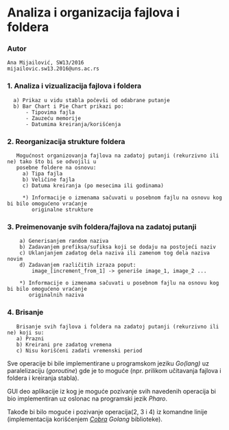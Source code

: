 # Analiza i organizacija fajlova i foldera

### Autor
    Ana Mijailović, SW13/2016
    mijailovic.sw13.2016@uns.ac.rs

### 1. Analiza i vizualizacija fajlova i foldera
      a) Prikaz u vidu stabla počevši od odabrane putanje
      b) Bar Chart i Pie Chart prikazi po:
          - Tipovima fajla
          - Zauzeću memorije
          - Datumima kreiranja/korišćenja

### 2. Reorganizacija strukture foldera
       Mogućnost organizovanja fajlova na zadatoj putanji (rekurzivno ili ne) tako što bi se odvojili u 
       posebne foldere na osnovu:
         a) Tipa fajla
         b) Veličine fajla
         c) Datuma kreiranja (po mesecima ili godinama) 
         
         *) Informacije o izmenama sačuvati u posebnom fajlu na osnovu kog bi bilo omogućeno vraćanje 
            originalne strukture
            
### 3. Preimenovanje svih foldera/fajlova na zadatoj putanji
        a) Generisanjem random naziva
        b) Zadavanjem prefiksa/sufiksa koji se dodaju na postojeći naziv
        c) Uklanjanjem zadatog dela naziva ili zamenom tog dela naziva novim
        d) Zadavanjem različitih izraza poput:
            image_[increment_from_1] -> generiše image_1, image_2 ...
            
        *) Informacije o izmenama sačuvati u posebnom fajlu na osnovu kog bi bilo omogućeno vraćanje
           originalnih naziva
           
### 4. Brisanje
       Brisanje svih fajlova i foldera na zadatoj putanji (rekurzivno ili ne) koji su:
       a) Prazni
       b) Kreirani pre zadatog vremena
       c) Nisu korišćeni zadati vremenski period

         
Sve operacije bi bile implementirane u programskom jeziku *Go(lang)* uz paralelizaciju (*goroutine*) gde je to moguće (npr. prilikom učitavanja fajlova i foldera i kreiranja stabla).

GUI deo aplikacije iz kog je moguće pozivanje svih navedenih operacija bi bio implementiran uz oslonac na programski jezik *Pharo*. 

Takođe bi bilo moguće i pozivanje operacija(2, 3 i 4) iz komandne linije (implementacija korišćenjem [*Cobra*](https://github.com/spf13/cobra) *Golang* biblioteke).
